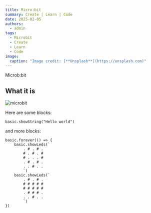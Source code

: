 ```yaml
---
title: Micro:bit
summary: Create | Learn | Code
date: 2025-02-05
authors:
  - admin
tags:
  - Microbit
  - Create
  - Learn
  - Code
image:
  caption: "Image credit: [**Unsplash**](https://unsplash.com)"
---
```


Microb:bit

## What it is
![microbit](https://microbit.org/static/microbit-smile-leds-478a1ba3c16d65f2e4c0acfa3c0157b9.png)

Here are some blocks: 

```blocks
basic.showString("Hello world")
```

and more blocks:


```blocks
basic.forever(() => {
    basic.showLeds(`
        . # . # .
        # . # . #
        # . . . #
        . # . # .
        . . # . .
        `)
    basic.showLeds(`
        . # . # .
        # # # # #
        # # # # #
        . # # # .
        . . # . .
        `)
})
```




<script src="https://makecode.com/gh-pages-embed.js"></script><script>makeCodeRender("{{ site.makecode.home_url }}", "{{ site.github.owner_name }}/{{ site.github.repository_name }}");</script>